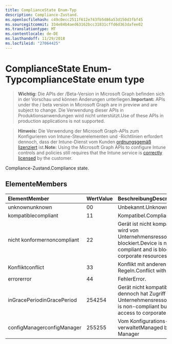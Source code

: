 ```yaml
---
title: ComplianceState Enum-Typ
description: Compliance-Zustand.
ms.openlocfilehash: c49c0ecc2511f612e743fb5d86a53d150d3fbf45
ms.sourcegitcommit: 334e84b4aed63162bcc31831cffd6d363dafee02
ms.translationtype: MT
ms.contentlocale: de-DE
ms.lasthandoff: 11/29/2018
ms.locfileid: "27064425"
---
```

# <a name="compliancestate-enum-type"></a><span data-ttu-id="67ec3-103">ComplianceState Enum-Typ</span><span class="sxs-lookup"><span data-stu-id="67ec3-103">complianceState enum type</span></span>

> <span data-ttu-id="67ec3-104">**Wichtig:** Die APIs der /Beta-Version in Microsoft Graph befinden sich in der Vorschau und können Änderungen unterliegen.</span><span class="sxs-lookup"><span data-stu-id="67ec3-104">**Important:** APIs under the / beta version in Microsoft Graph are in preview and are subject to change.</span></span> <span data-ttu-id="67ec3-105">Die Verwendung dieser APIs in Produktionsanwendungen wird nicht unterstützt.</span><span class="sxs-lookup"><span data-stu-id="67ec3-105">Use of these APIs in production applications is not supported.</span></span>

> <span data-ttu-id="67ec3-106">**Hinweis:** Die Verwendung der Microsoft Graph-APIs zum Konfigurieren von Intune-Steuerelementen und -Richtlinien erfordert dennoch, dass der Intune-Dienst vom Kunden [ordnungsgemäß lizenziert](https://go.microsoft.com/fwlink/?linkid=839381) ist.</span><span class="sxs-lookup"><span data-stu-id="67ec3-106">**Note:** Using the Microsoft Graph APIs to configure Intune controls and policies still requires that the Intune service is [correctly licensed](https://go.microsoft.com/fwlink/?linkid=839381) by the customer.</span></span>

<span data-ttu-id="67ec3-107">Compliance-Zustand.</span><span class="sxs-lookup"><span data-stu-id="67ec3-107">Compliance state.</span></span>
## <a name="members"></a><span data-ttu-id="67ec3-108">Elemente</span><span class="sxs-lookup"><span data-stu-id="67ec3-108">Members</span></span>
|<span data-ttu-id="67ec3-109">Element</span><span class="sxs-lookup"><span data-stu-id="67ec3-109">Member</span></span>|<span data-ttu-id="67ec3-110">Wert</span><span class="sxs-lookup"><span data-stu-id="67ec3-110">Value</span></span>|<span data-ttu-id="67ec3-111">Beschreibung</span><span class="sxs-lookup"><span data-stu-id="67ec3-111">Description</span></span>|
|:---|:---|:---|
|<span data-ttu-id="67ec3-112">unknown</span><span class="sxs-lookup"><span data-stu-id="67ec3-112">unknown</span></span>|<span data-ttu-id="67ec3-113">0</span><span class="sxs-lookup"><span data-stu-id="67ec3-113">0</span></span>|<span data-ttu-id="67ec3-114">Unbekannt.</span><span class="sxs-lookup"><span data-stu-id="67ec3-114">Unknown.</span></span>|
|<span data-ttu-id="67ec3-115">kompatible</span><span class="sxs-lookup"><span data-stu-id="67ec3-115">compliant</span></span>|<span data-ttu-id="67ec3-116">1</span><span class="sxs-lookup"><span data-stu-id="67ec3-116">1</span></span>|<span data-ttu-id="67ec3-117">Kompatibel.</span><span class="sxs-lookup"><span data-stu-id="67ec3-117">Compliant.</span></span>|
|<span data-ttu-id="67ec3-118">nicht konformer</span><span class="sxs-lookup"><span data-stu-id="67ec3-118">noncompliant</span></span>|<span data-ttu-id="67ec3-119">2</span><span class="sxs-lookup"><span data-stu-id="67ec3-119">2</span></span>|<span data-ttu-id="67ec3-120">Gerät ist nicht kompatibel und wird von Unternehmensressourcen blockiert.</span><span class="sxs-lookup"><span data-stu-id="67ec3-120">Device is non-compliant and is blocked from corporate resources.</span></span>|
|<span data-ttu-id="67ec3-121">Konflikt</span><span class="sxs-lookup"><span data-stu-id="67ec3-121">conflict</span></span>|<span data-ttu-id="67ec3-122">3</span><span class="sxs-lookup"><span data-stu-id="67ec3-122">3</span></span>|<span data-ttu-id="67ec3-123">Konflikt mit anderen Regeln.</span><span class="sxs-lookup"><span data-stu-id="67ec3-123">Conflict with other rules.</span></span>|
|<span data-ttu-id="67ec3-124">error</span><span class="sxs-lookup"><span data-stu-id="67ec3-124">error</span></span>|<span data-ttu-id="67ec3-125">4</span><span class="sxs-lookup"><span data-stu-id="67ec3-125">4</span></span>|<span data-ttu-id="67ec3-126">Fehler</span><span class="sxs-lookup"><span data-stu-id="67ec3-126">Error.</span></span>|
|<span data-ttu-id="67ec3-127">inGracePeriod</span><span class="sxs-lookup"><span data-stu-id="67ec3-127">inGracePeriod</span></span>|<span data-ttu-id="67ec3-128">254</span><span class="sxs-lookup"><span data-stu-id="67ec3-128">254</span></span>|<span data-ttu-id="67ec3-129">Gerät nicht kompatibel ist, aber dennoch hat Zugriff auf Unternehmensressourcen</span><span class="sxs-lookup"><span data-stu-id="67ec3-129">Device is non-compliant but still has access to corporate resources</span></span>|
|<span data-ttu-id="67ec3-130">configManager</span><span class="sxs-lookup"><span data-stu-id="67ec3-130">configManager</span></span>|<span data-ttu-id="67ec3-131">255</span><span class="sxs-lookup"><span data-stu-id="67ec3-131">255</span></span>|<span data-ttu-id="67ec3-132">Vom Konfigurations-Manager verwaltet</span><span class="sxs-lookup"><span data-stu-id="67ec3-132">Managed by Config Manager</span></span>|





